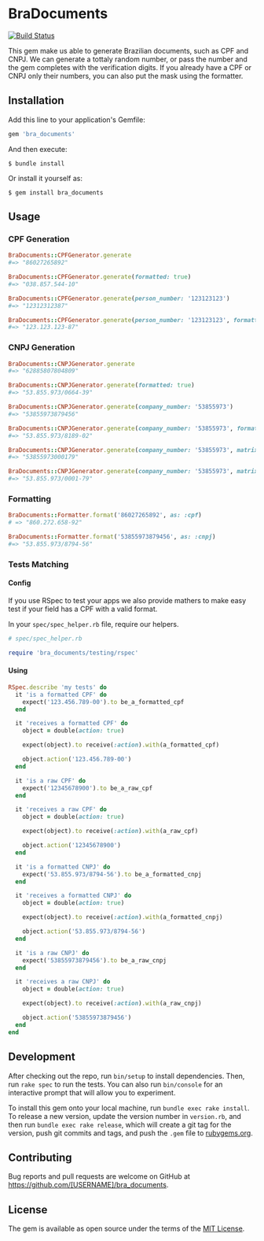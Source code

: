 # BraDocuments

[![Build Status](https://travis-ci.com/bvicenzo/bra_documents.svg?branch=master)](https://travis-ci.com/bvicenzo/bra_documents)

This gem make us able to generate Brazilian documents, such as CPF and CNPJ.
We can generate a tottaly random number, or pass the number and the gem completes with the verification digits.
If you already have a CPF or CNPJ only their numbers, you can also put the mask using the formatter.

## Installation

Add this line to your application's Gemfile:

```ruby
gem 'bra_documents'
```

And then execute:

    $ bundle install

Or install it yourself as:

    $ gem install bra_documents

## Usage

### CPF Generation

```rb
BraDocuments::CPFGenerator.generate
#=> "86027265892"

BraDocuments::CPFGenerator.generate(formatted: true)
#=> "038.857.544-10"

BraDocuments::CPFGenerator.generate(person_number: '123123123')
#=> "12312312387"

BraDocuments::CPFGenerator.generate(person_number: '123123123', formatted: true)
#=> "123.123.123-87"
```

### CNPJ Generation

```rb
BraDocuments::CNPJGenerator.generate
#=> "62885807804809"

BraDocuments::CNPJGenerator.generate(formatted: true)
#=> "53.855.973/0664-39"

BraDocuments::CNPJGenerator.generate(company_number: '53855973')
#=> "53855973879456"

BraDocuments::CNPJGenerator.generate(company_number: '53855973', formatted: true)
#=> "53.855.973/8189-02"

BraDocuments::CNPJGenerator.generate(company_number: '53855973', matrix_subsidiary_number: '0001')
#=> "53855973000179"

BraDocuments::CNPJGenerator.generate(company_number: '53855973', matrix_subsidiary_number: '0001', formatted: true)
#=> "53.855.973/0001-79"
```

### Formatting

```rb
BraDocuments::Formatter.format('86027265892', as: :cpf)
# => "860.272.658-92"

BraDocuments::Formatter.format('53855973879456', as: :cnpj)
#=> "53.855.973/8794-56"
```

### Tests Matching

#### Config
If you use RSpec to test your apps we also provide mathers to make easy test if your field has a CPF with a valid format.

In your `spec/spec_helper.rb` file, require our helpers.

```rb
# spec/spec_helper.rb

require 'bra_documents/testing/rspec'
```

#### Using

```rb
RSpec.describe 'my tests' do
  it 'is a formatted CPF' do
    expect('123.456.789-00').to be_a_formatted_cpf
  end

  it 'receives a formatted CPF' do
    object = double(action: true)

    expect(object).to receive(:action).with(a_formatted_cpf)

    object.action('123.456.789-00')
  end

  it 'is a raw CPF' do
    expect('12345678900').to be_a_raw_cpf
  end

  it 'receives a raw CPF' do
    object = double(action: true)

    expect(object).to receive(:action).with(a_raw_cpf)

    object.action('12345678900')
  end

  it 'is a formatted CNPJ' do
    expect('53.855.973/8794-56').to be_a_formatted_cnpj
  end

  it 'receives a formatted CNPJ' do
    object = double(action: true)

    expect(object).to receive(:action).with(a_formatted_cnpj)

    object.action('53.855.973/8794-56')
  end

  it 'is a raw CNPJ' do
    expect('53855973879456').to be_a_raw_cnpj
  end

  it 'receives a raw CNPJ' do
    object = double(action: true)

    expect(object).to receive(:action).with(a_raw_cnpj)

    object.action('53855973879456')
  end
end
```

## Development

After checking out the repo, run `bin/setup` to install dependencies. Then, run `rake spec` to run the tests. You can also run `bin/console` for an interactive prompt that will allow you to experiment.

To install this gem onto your local machine, run `bundle exec rake install`. To release a new version, update the version number in `version.rb`, and then run `bundle exec rake release`, which will create a git tag for the version, push git commits and tags, and push the `.gem` file to [rubygems.org](https://rubygems.org).

## Contributing

Bug reports and pull requests are welcome on GitHub at https://github.com/[USERNAME]/bra_documents.


## License

The gem is available as open source under the terms of the [MIT License](https://opensource.org/licenses/MIT).
